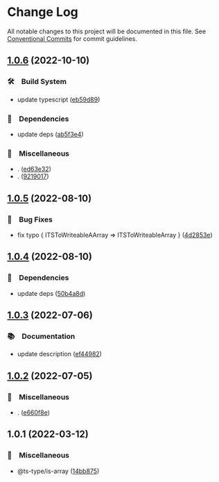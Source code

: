 # Change Log

All notable changes to this project will be documented in this file.
See [Conventional Commits](https://conventionalcommits.org) for commit guidelines.

## [1.0.6](https://github.com/bluelovers/ws-ts-type/compare/@ts-type/is-array@1.0.5...@ts-type/is-array@1.0.6) (2022-10-10)



### 🛠　Build System

* update typescript ([eb59d89](https://github.com/bluelovers/ws-ts-type/commit/eb59d897c2888c7a45406ffcad4b9033608b0b66))


### 📌　Dependencies

* update deps ([ab5f3e4](https://github.com/bluelovers/ws-ts-type/commit/ab5f3e48da1f10ddd4445ba6dda9a0a68c5f656f))


### 🔖　Miscellaneous

* . ([ed63e32](https://github.com/bluelovers/ws-ts-type/commit/ed63e326e593f2aac0258db1c6cf15db3d73d943))
* . ([9219017](https://github.com/bluelovers/ws-ts-type/commit/92190178fcf30f881c1d0d36fb141a3394ab3b38))



## [1.0.5](https://github.com/bluelovers/ws-ts-type/compare/@ts-type/is-array@1.0.4...@ts-type/is-array@1.0.5) (2022-08-10)


### 🐛　Bug Fixes

* fix typo { ITSToWriteableAArray => ITSToWriteableArray } ([4d2853e](https://github.com/bluelovers/ws-ts-type/commit/4d2853e71e8ce60c658d29c874f2d29e73fbaff4))





## [1.0.4](https://github.com/bluelovers/ws-ts-type/compare/@ts-type/is-array@1.0.3...@ts-type/is-array@1.0.4) (2022-08-10)


### 📌　Dependencies

* update deps ([50b4a8d](https://github.com/bluelovers/ws-ts-type/commit/50b4a8dab38d41ccf29b194be76f9fb5673f8162))





## [1.0.3](https://github.com/bluelovers/ws-ts-type/compare/@ts-type/is-array@1.0.2...@ts-type/is-array@1.0.3) (2022-07-06)


### 📚　Documentation

* update description ([ef44982](https://github.com/bluelovers/ws-ts-type/commit/ef4498286a43b0a07315eca093d60c4792379f29))





## [1.0.2](https://github.com/bluelovers/ws-ts-type/compare/@ts-type/is-array@1.0.1...@ts-type/is-array@1.0.2) (2022-07-05)


### 🔖　Miscellaneous

* . ([e660f8e](https://github.com/bluelovers/ws-ts-type/commit/e660f8e0b4e0afda0bfabfbcbe8e2c10b3e69a80))





## 1.0.1 (2022-03-12)


### 🔖　Miscellaneous

* @ts-type/is-array ([14bb875](https://github.com/bluelovers/ws-ts-type/commit/14bb87590963c65e673e8b443dcb1c0064468075))
